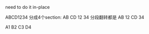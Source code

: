 need to do it in-place


ABCD1234
分成4个section:
AB CD 12 34
                    分段翻转都是
AB 12 CD 34

A1 B2 C3 D4

